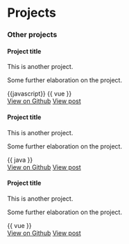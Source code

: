 # Projects

<include src="project1.md"/>
<include src="project2.md"/>

### Other projects

<div class="row row-cols-1 row-cols-md-3 g-3">
  <div class="col">
    <div class="card">
        <h4 class="card-header">Project title</h4>
        <div class="card-body">
            This is another project. 
        </div>
        <pic src="https://markbind.org/images/logo-lightbackground.png" alt="markbind-logo" width="90%" height="200"></pic>
        <div class="card-body">
            <p class="card-text">Some further elaboration on the project.</p>
            {{javascript}}
            {{ vue }}
        </div>
        <div class="card-body">
            <a href="https://github.com/MarkBind/markbind" class="btn btn-primary">View on Github</a>
            <a href="https://markbind.org/" class="btn btn-primary">View post</a>
        </div>
    </div>
  </div>
  <div class="col">
    <div class="card">
        <h4 class="card-header">Project title</h4>
        <div class="card-body">
            This is another project. 
        </div>
         <pic src="https://markbind.org/images/logo-lightbackground.png" alt="markbind-logo" width="90%" height="200"></pic>
        <div class="card-body">
            <p class="card-text">Some further elaboration on the project.</p>
            {{ java }}
        </div>
        <div class="card-body">
            <a href="https://github.com/MarkBind/markbind" class="btn btn-primary">View on Github</a>
            <a href="https://markbind.org/" class="btn btn-primary">View post</a>
        </div>
    </div>
  </div>
  <div class="col">
    <div class="card">
        <h4 class="card-header">Project title</h4>
        <div class="card-body">
            This is another project. 
        </div>
        <pic src="https://markbind.org/images/logo-lightbackground.png" alt="markbind-logo" width="90%" height="200"></pic>
        <div class="card-body">
            <p class="card-text">Some further elaboration on the project.</p>
            {{ vue }}
        </div>
        <div class="card-body">
            <a href="https://github.com/MarkBind/markbind" class="btn btn-primary">View on Github</a>
            <a href="https://markbind.org/" class="btn btn-primary">View post</a>
        </div>
    </div>
  </div>
</div>
